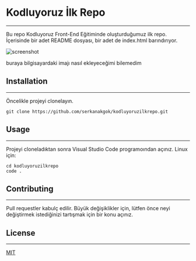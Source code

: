 
# Kodluyoruz İlk Repo
***
Bu repo Kodluyoruz Front-End Eğitiminde oluşturduğumuz ilk repo. İçerisinde bir adet README dosyası, bir adet de index.html barındırıyor.

![screenshot](screenshot.png)

buraya bilgisayardaki imajı nasıl ekleyeceğimi bilemedim

## Installation
***
Öncelikle projeyi clonelayın.


`
git clone https://github.com/serkanakgok/kodluyoruzilkrepo.git
`

## Usage
***
Projeyi cloneladıktan sonra Visual Studio Code programoından açınız.
Linux için:
```
cd kodluyoruzilkrepo
code .
```
## Contributing
***
Pull requestler kabulç edilir. Büyük değişiklikler için, lütfen önce neyi değiştirmek istediğinizi tartışmak için bir konu açınız.
## License
***
[MIT](https://choosealicense.com/licenses/mit/)